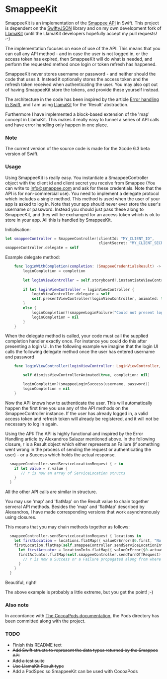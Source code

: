 # SmappeeKit
SmappeeKit is an implementation of the [Smappee API](https://smappee.atlassian.net/wiki/display/DEVAPI/SmappeeDevAPI+Home) in Swift.
This project is dependent on the [SwiftyJSON](https://github.com/SwiftyJSON/SwiftyJSON) library and on my own development fork of [LlamaKit](https://github.com/mortenbekditlevsen/LlamaKit) (until the LlamaKit developers hopefully accept my pull requests! :-)

The implementation focuses on ease of use of the API. This means that you can call any API method - and in case the user is not logged in, or the access token has expired, then SmappeeKit will do what is needed, and perform the requested method once login or token refresh has happened.

SmappeeKit never stores username or password - and neither should the code that uses it. Instead it optionally stores the access token and the refresh token received when authenticating the user. You may also opt out of having SmappeeKit store the tokens, and provide these yourself instead.

The architecture in the code has been inspired by the article [Error handling in Swift](http://nomothetis.svbtle.com/error-handling-in-swift), and I am using [LlamaKit](https://github.com/LlamaKit/LlamaKit) for the 'Result' abstraction.

Furthermore I have implemented a block-based extension of the 'map' concept in LlamaKit. This makes it really easy to tunnel a series of API calls and have error handling only happen in one place.

### Note ###
The current version of the source code is made for the Xcode 6.3 beta version of Swift.

### Usage ###
Using SmappeeKit is really easy. You instantiate a SmappeeController object with the client id and client secret you receive from Smappee (You can write to info@smappee.com and ask for these credentials. Note that the API is for non-commercial use).
You need to implement a delegate protocol which includes a single method.
This method is used when the user of your app is asked to log in.  Note that your app should never ever store the user's username or password. Instead you should just pass these along to SmappeeKit, and they will be exchanged for an access token which is ok to store in your app. All this is handled by SmappeeKit.

Initialisation:

```swift
let smappeeController = SmappeeController(clientId: "MY_CLIENT_ID", 
                                          clientSecret: "MY_CLIENT_SECRET")
smappeeController.delegate = self
```

Example delegate method:
```swift
    func loginWithCompletion(completion: (SmappeeCredentialsResult) -> Void) {
        loginCompletion = completion
        
        let loginViewController = self.storyboard?.instantiateViewControllerWithIdentifier("loginViewController") as? LoginViewController
        
        if let loginViewController = loginViewController {
            loginViewController.delegate = self
            self.presentViewController(loginViewController, animated: true, completion: nil)
        }
        else {
            loginCompletion?(smappeeLoginFailure("Could not present login UI"))
            loginCompletion = nil
        }
    }
```

When the delegate method is called, your code must call the supplied completion handler exactly once. For instance you could do this after presenting a login UI. In the following example we imagine that the login UI calls the following delegate method once the user has entered username and password
```swift
    func loginViewController(loginViewController: LoginViewController, didReturnUsername username: String, password: String) {

        self.dismissViewControllerAnimated(true, completion: nil)

        loginCompletion?(smappeeLoginSuccess(username, password))
        loginCompletion = nil
    }
```

Now the API knows how to authenticate the user. This will automatically happen the first time you use any of the API methods on the SmappeeController instance. If the user has already logged in, a valid access token and refresh token will already be registered, and it will not be necessary to log in again.

Using the API:
The API is highly functional and inspired by the Error Handling article by Alexandros Salazar mentioned above.
In the following closure, r is a Result object which either represents an Failure (if something went wrong in the process of sending the request or authenticating the user) - or a Success which holds the actual response. 
```swift
  smappeeController.sendServiceLocationRequest { r in
    if let value = r.value {
       // r is now an array of ServiceLocation structs
    }
  }
```
All the other API calls are similar in structure.

You may use 'map' and 'flatMap' on the Result value to chain together serveral API methods. Besides the 'map' and 'flatMap' described by Alexandros, I have made corresponding versions that work asynchronously using closures.

This means that you may chain methods together as follows:
```swift
  smappeeController.sendServiceLocationRequest { locations in
    let firstLocation = locations.flatMap({ valueOrError($0.first, "No service locations found")})
    firstLocation.flatMap(self.smappeeController.sendServiceLocationInfoRequest) { locationInfo in
      let firstActuator = locationInfo.flatMap({ valueOrError($0.actuators.first, "No actuators found")})
      firstActuator.flatMap(self.smappeeController.sendTurnOffRequest) { r in
        // r is now a Success or a Failure propagated along from where it first went wrong
      }
    }
  }
```
Beautiful, right! 

The above example is probably a little extreme, but you get the point! ;-)

### Also note ###
In accordance with [The CocoaPods documentation](http://guides.cocoapods.org/using/using-cocoapods.html#should-i-ignore-the-pods-directory-in-source-control), the Pods directory has been committed along with the project.

### TODO ###
* Finish this README text
* ~~Add Swift structs to represent the data types returned by the Smappee API~~
* ~~Add a test suite~~
* ~~Use LlamaKit Result type~~
* Add a PodSpec so SmappeeKit can be used with CocoaPods
